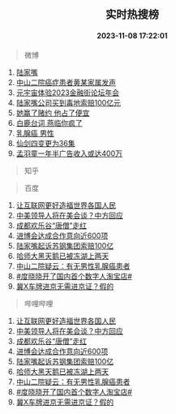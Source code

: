 <div align="center"><h2>实时热搜榜</h2><h4>2023-11-08 17:22:01</h4></div>

> 微博  

1. [陆家嘴](https://s.weibo.com/weibo?q=%E9%99%86%E5%AE%B6%E5%98%B4&t=31&band_rank=1&Refer=top)<br />
2. [中山二院癌症患者黄某家属发声](https://s.weibo.com/weibo?q=%23%E4%B8%AD%E5%B1%B1%E4%BA%8C%E9%99%A2%E7%99%8C%E7%97%87%E6%82%A3%E8%80%85%E9%BB%84%E6%9F%90%E5%AE%B6%E5%B1%9E%E5%8F%91%E5%A3%B0%23&t=31&band_rank=2&Refer=top)<br />
3. [元宇宙体验2023金融街论坛年会](https://s.weibo.com/weibo?q=%23%E5%85%83%E5%AE%87%E5%AE%99%E4%BD%93%E9%AA%8C2023%E9%87%91%E8%9E%8D%E8%A1%97%E8%AE%BA%E5%9D%9B%E5%B9%B4%E4%BC%9A%23&t=31&band_rank=3&Refer=top)<br />
4. [陆家嘴公司买到毒地索赔100亿元](https://s.weibo.com/weibo?q=%23%E9%99%86%E5%AE%B6%E5%98%B4%E5%85%AC%E5%8F%B8%E4%B9%B0%E5%88%B0%E6%AF%92%E5%9C%B0%E7%B4%A2%E8%B5%94100%E4%BA%BF%E5%85%83%23&t=31&band_rank=4&Refer=top)<br />
5. [她赢了赌约 他占了便宜](https://s.weibo.com/weibo?q=%E5%A5%B9%E8%B5%A2%E4%BA%86%E8%B5%8C%E7%BA%A6%20%E4%BB%96%E5%8D%A0%E4%BA%86%E4%BE%BF%E5%AE%9C&t=31&band_rank=5&Refer=top)<br />
6. [白鹿台词 燕临你疯了](https://s.weibo.com/weibo?q=%E7%99%BD%E9%B9%BF%E5%8F%B0%E8%AF%8D%20%E7%87%95%E4%B8%B4%E4%BD%A0%E7%96%AF%E4%BA%86&t=31&band_rank=6&Refer=top)<br />
7. [乳腺癌 男性](https://s.weibo.com/weibo?q=%E4%B9%B3%E8%85%BA%E7%99%8C%20%E7%94%B7%E6%80%A7&t=31&band_rank=7&Refer=top)<br />
8. [仙剑四变更为36集](https://s.weibo.com/weibo?q=%23%E4%BB%99%E5%89%91%E5%9B%9B%E5%8F%98%E6%9B%B4%E4%B8%BA36%E9%9B%86%23&t=31&band_rank=8&Refer=top)<br />
9. [孟羽童一年半广告收入或达400万](https://s.weibo.com/weibo?q=%23%E5%AD%9F%E7%BE%BD%E7%AB%A5%E4%B8%80%E5%B9%B4%E5%8D%8A%E5%B9%BF%E5%91%8A%E6%94%B6%E5%85%A5%E6%88%96%E8%BE%BE400%E4%B8%87%23&t=31&band_rank=9&Refer=top)<br />

> 知乎  


> 百度  

1. [让互联网更好造福世界各国人民](https://www.baidu.com/s?wd=%E8%AE%A9%E4%BA%92%E8%81%94%E7%BD%91%E6%9B%B4%E5%A5%BD%E9%80%A0%E7%A6%8F%E4%B8%96%E7%95%8C%E5%90%84%E5%9B%BD%E4%BA%BA%E6%B0%91&sa=fyb_news&rsv_dl=fyb_news)<br />
2. [中美领导人将在美会谈？中方回应](https://www.baidu.com/s?wd=%E4%B8%AD%E7%BE%8E%E9%A2%86%E5%AF%BC%E4%BA%BA%E5%B0%86%E5%9C%A8%E7%BE%8E%E4%BC%9A%E8%B0%88%EF%BC%9F%E4%B8%AD%E6%96%B9%E5%9B%9E%E5%BA%94&sa=fyb_news&rsv_dl=fyb_news)<br />
3. [成都欢乐谷“唐僧”走红](https://www.baidu.com/s?wd=%E6%88%90%E9%83%BD%E6%AC%A2%E4%B9%90%E8%B0%B7%E2%80%9C%E5%94%90%E5%83%A7%E2%80%9D%E8%B5%B0%E7%BA%A2&sa=fyb_news&rsv_dl=fyb_news)<br />
4. [进博会达成合作意向近600项](https://www.baidu.com/s?wd=%E8%BF%9B%E5%8D%9A%E4%BC%9A%E8%BE%BE%E6%88%90%E5%90%88%E4%BD%9C%E6%84%8F%E5%90%91%E8%BF%91600%E9%A1%B9&sa=fyb_news&rsv_dl=fyb_news)<br />
5. [陆家嘴起诉苏钢集团索赔100亿](https://www.baidu.com/s?wd=%E9%99%86%E5%AE%B6%E5%98%B4%E8%B5%B7%E8%AF%89%E8%8B%8F%E9%92%A2%E9%9B%86%E5%9B%A2%E7%B4%A2%E8%B5%94100%E4%BA%BF&sa=fyb_news&rsv_dl=fyb_news)<br />
6. [哈师大黑天鹅已被冻湖上两天](https://www.baidu.com/s?wd=%E5%93%88%E5%B8%88%E5%A4%A7%E9%BB%91%E5%A4%A9%E9%B9%85%E5%B7%B2%E8%A2%AB%E5%86%BB%E6%B9%96%E4%B8%8A%E4%B8%A4%E5%A4%A9&sa=fyb_news&rsv_dl=fyb_news)<br />
7. [中山二院疑云：有无男性乳腺癌患者](https://www.baidu.com/s?wd=%E4%B8%AD%E5%B1%B1%E4%BA%8C%E9%99%A2%E7%96%91%E4%BA%91%EF%BC%9A%E6%9C%89%E6%97%A0%E7%94%B7%E6%80%A7%E4%B9%B3%E8%85%BA%E7%99%8C%E6%82%A3%E8%80%85&sa=fyb_news&rsv_dl=fyb_news)<br />
8. [#度晓晓开了国内首个数字人淘宝店#](https://www.baidu.com/s?wd=%23%E5%BA%A6%E6%99%93%E6%99%93%E5%BC%80%E4%BA%86%E5%9B%BD%E5%86%85%E9%A6%96%E4%B8%AA%E6%95%B0%E5%AD%97%E4%BA%BA%E6%B7%98%E5%AE%9D%E5%BA%97%23&sa=fyb_news&rsv_dl=fyb_news)<br />
9. [冀X车牌进京无需进京证？假的](https://www.baidu.com/s?wd=%E5%86%80X%E8%BD%A6%E7%89%8C%E8%BF%9B%E4%BA%AC%E6%97%A0%E9%9C%80%E8%BF%9B%E4%BA%AC%E8%AF%81%EF%BC%9F%E5%81%87%E7%9A%84&sa=fyb_news&rsv_dl=fyb_news)<br />

> 哔哩哔哩  

1. [让互联网更好造福世界各国人民](https://www.baidu.com/s?wd=%E8%AE%A9%E4%BA%92%E8%81%94%E7%BD%91%E6%9B%B4%E5%A5%BD%E9%80%A0%E7%A6%8F%E4%B8%96%E7%95%8C%E5%90%84%E5%9B%BD%E4%BA%BA%E6%B0%91&sa=fyb_news&rsv_dl=fyb_news)<br />
2. [中美领导人将在美会谈？中方回应](https://www.baidu.com/s?wd=%E4%B8%AD%E7%BE%8E%E9%A2%86%E5%AF%BC%E4%BA%BA%E5%B0%86%E5%9C%A8%E7%BE%8E%E4%BC%9A%E8%B0%88%EF%BC%9F%E4%B8%AD%E6%96%B9%E5%9B%9E%E5%BA%94&sa=fyb_news&rsv_dl=fyb_news)<br />
3. [成都欢乐谷“唐僧”走红](https://www.baidu.com/s?wd=%E6%88%90%E9%83%BD%E6%AC%A2%E4%B9%90%E8%B0%B7%E2%80%9C%E5%94%90%E5%83%A7%E2%80%9D%E8%B5%B0%E7%BA%A2&sa=fyb_news&rsv_dl=fyb_news)<br />
4. [进博会达成合作意向近600项](https://www.baidu.com/s?wd=%E8%BF%9B%E5%8D%9A%E4%BC%9A%E8%BE%BE%E6%88%90%E5%90%88%E4%BD%9C%E6%84%8F%E5%90%91%E8%BF%91600%E9%A1%B9&sa=fyb_news&rsv_dl=fyb_news)<br />
5. [陆家嘴起诉苏钢集团索赔100亿](https://www.baidu.com/s?wd=%E9%99%86%E5%AE%B6%E5%98%B4%E8%B5%B7%E8%AF%89%E8%8B%8F%E9%92%A2%E9%9B%86%E5%9B%A2%E7%B4%A2%E8%B5%94100%E4%BA%BF&sa=fyb_news&rsv_dl=fyb_news)<br />
6. [哈师大黑天鹅已被冻湖上两天](https://www.baidu.com/s?wd=%E5%93%88%E5%B8%88%E5%A4%A7%E9%BB%91%E5%A4%A9%E9%B9%85%E5%B7%B2%E8%A2%AB%E5%86%BB%E6%B9%96%E4%B8%8A%E4%B8%A4%E5%A4%A9&sa=fyb_news&rsv_dl=fyb_news)<br />
7. [中山二院疑云：有无男性乳腺癌患者](https://www.baidu.com/s?wd=%E4%B8%AD%E5%B1%B1%E4%BA%8C%E9%99%A2%E7%96%91%E4%BA%91%EF%BC%9A%E6%9C%89%E6%97%A0%E7%94%B7%E6%80%A7%E4%B9%B3%E8%85%BA%E7%99%8C%E6%82%A3%E8%80%85&sa=fyb_news&rsv_dl=fyb_news)<br />
8. [#度晓晓开了国内首个数字人淘宝店#](https://www.baidu.com/s?wd=%23%E5%BA%A6%E6%99%93%E6%99%93%E5%BC%80%E4%BA%86%E5%9B%BD%E5%86%85%E9%A6%96%E4%B8%AA%E6%95%B0%E5%AD%97%E4%BA%BA%E6%B7%98%E5%AE%9D%E5%BA%97%23&sa=fyb_news&rsv_dl=fyb_news)<br />
9. [冀X车牌进京无需进京证？假的](https://www.baidu.com/s?wd=%E5%86%80X%E8%BD%A6%E7%89%8C%E8%BF%9B%E4%BA%AC%E6%97%A0%E9%9C%80%E8%BF%9B%E4%BA%AC%E8%AF%81%EF%BC%9F%E5%81%87%E7%9A%84&sa=fyb_news&rsv_dl=fyb_news)<br />
